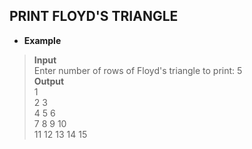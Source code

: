 ## PRINT FLOYD'S TRIANGLE    

* **Example**     

> **Input**   
> Enter number of rows of Floyd's triangle to print: 5      
> **Output**    
> 1      
  2  3       
  4  5  6      
  7  8  9  10      
  11 12 13 14 15    
